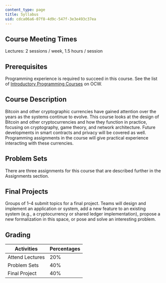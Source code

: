 ```yaml
---
content_type: page
title: Syllabus
uid: cdca06a6-07f8-4d9c-547f-3e3e493c37ea
---
```


Course Meeting Times
--------------------

Lectures: 2 sessions / week, 1.5 hours / session

Prerequisites
-------------

Programming experience is required to succeed in this course. See the list of [Introductory Programming Courses](http://ocw2.mit.edu/courses/intro-programming/) on OCW.

Course Description
------------------

Bitcoin and other cryptographic currencies have gained attention over the years as the systems continue to evolve. This course looks at the design of Bitcoin and other cryptocurrencies and how they function in practice, focusing on cryptography, game theory, and network architecture. Future developments in smart contracts and privacy will be covered as well. Programming assignments in the course will give practical experience interacting with these currencies.

Problem Sets
------------

There are three assignments for this course that are described further in the Assignments section.

Final Projects
--------------

Groups of 1–4 submit topics for a final project. Teams will design and implement an application or system, add a new feature to an existing system (e.g., a cryptocurrency or shared ledger implementation), propose a new formalization in this space, or pose and solve an interesting problem.

Grading
-------

| Activities | Percentages |
| --- | --- |
| Attend Lectures | 20% |
| Problem Sets | 40% |
| Final Project | 40%
